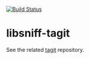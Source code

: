 [![Build Status](https://travis-ci.org/kohanyirobert/libsniff-tagit.svg?branch=master)](https://travis-ci.org/kohanyirobert/libsniff-tagit)

# libsniff-tagit

See the related [tagit] repository.

[tagit]: https://github.com/kohanyirobert/tagit

